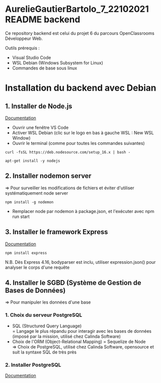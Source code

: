 # AurelieGautierBartolo_7_22102021 README backend

Ce repository backend est celui du projet 6 du parcours OpenClassrooms Développeur Web.

Outils prérequis :
- Visual Studio Code
- WSL Debian (Windows Subsystem for Linux)
- Commandes de base sous linux

# Installation du backend avec Debian

## 1. Installer de Node.js  
[Documentation](https://github.com/nodesource/distributions/blob/master/README.md)
- Ouvrir une fenêtre VS Code
- Activer WSL Debian (clic sur le logo en bas à gauche WSL : New WSL Window)
- Ouvrir le terminal (comme pour toutes les commandes suivantes)
```
curl -fsSL https://deb.nodesource.com/setup_16.x | bash -

apt-get install -y nodejs
```

## 2. Installer nodemon server  
=> Pour surveiller les modifications de fichiers et éviter d'utiliser systématiquement node server
```
npm install -g nodemon
```
- Remplacer node par nodemon à package.json, et l'exécuter avec npm run start

## 3. Installer le framework Express
[Documentation](http://expressjs.com/fr/)
```
npm install express
```
N.B. Dès Express 4.16, bodyparser est inclu, utiliser expression.json() pour analyser le corps d'une requête  

## 4. Installer le SGBD (Système de Gestion de Bases de Données) 
=> Pour manipuler les données d'une base  
  
### 1. Choix du serveur PostgreSQL
- SQL (Structured Query Language)  
= Langage le plus répandu pour interagir avec les bases de données (imposé par la mission, utilisé chez Calinda Software)
- Choix de l'ORM (Object-Relational Mapping)
= Sequelize de Node  
=> Choix de PostgreSQL, utilisé chez Calinda Software, opensource et suit la syntaxe SQL de très près

### 2. Installer PostgreSQL
[Documentation](https://www.linuxtricks.fr/wiki/debian-10-installer-et-utiliser-postgresql)



